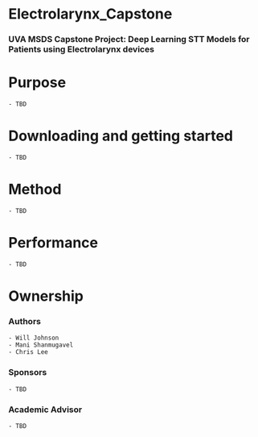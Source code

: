 # Electrolarynx_Capstone

### UVA MSDS Capstone Project: Deep Learning STT Models for Patients using Electrolarynx devices

# Purpose
    - TBD

# Downloading and getting started
    - TBD

# Method
    - TBD

# Performance
    - TBD

# Ownership

### Authors
    - Will Johnson 
    - Mani Shanmugavel
    - Chris Lee

### Sponsors
    - TBD

### Academic Advisor
    - TBD
